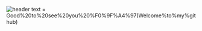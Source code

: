 ![header](https://capsule-render.vercel.app/api?type=Cylinder)
text = Good%20to%20see%20you%20%F0%9F%A4%97(Welcome%to%my%github)
